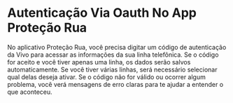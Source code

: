 # Autenticação Via Oauth No App Proteção Rua

No aplicativo Proteção Rua, você precisa digitar um código de autenticação da Vivo para acessar as informações da sua linha telefônica. Se o código for aceito e você tiver apenas uma linha, os dados serão salvos automaticamente. Se você tiver várias linhas, será necessário selecionar qual delas deseja ativar. Se o código não for válido ou ocorrer algum problema, você verá mensagens de erro claras para te ajudar a entender o que aconteceu.
